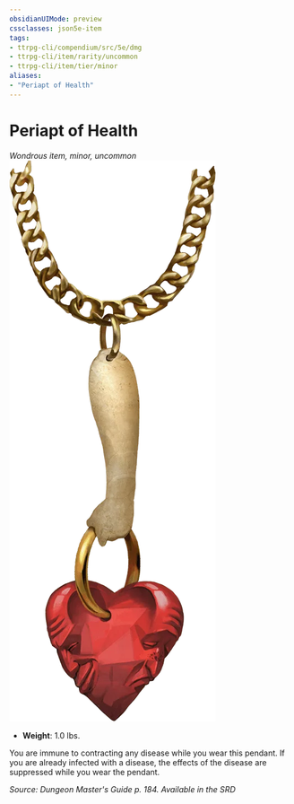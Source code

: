 ```yaml
---
obsidianUIMode: preview
cssclasses: json5e-item
tags:
- ttrpg-cli/compendium/src/5e/dmg
- ttrpg-cli/item/rarity/uncommon
- ttrpg-cli/item/tier/minor
aliases: 
- "Periapt of Health"
---
```

# Periapt of Health
*Wondrous item, minor, uncommon*  
![](/CLI/items/img/periapt-of-health.webp#right)

- **Weight**: 1.0 lbs.

You are immune to contracting any disease while you wear this pendant. If you are already infected with a disease, the effects of the disease are suppressed while you wear the pendant.

*Source: Dungeon Master's Guide p. 184. Available in the <span title='Systems Reference Document (5.1)'>SRD</span>*
